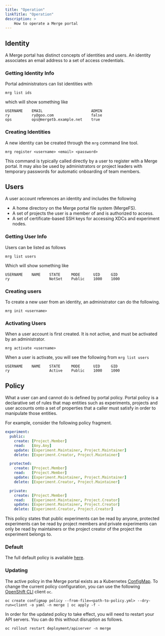 ```yaml
---
title: "Operation"
linkTitle: "Operation"
description: >
    How to operate a Merge portal
---
```



## Identity

A Merge portal has distinct concepts of identities and users. An identity
associates an email address to a set of access credentials. 

### Getting Identity Info

Portal administrators can list identities with

```
mrg list ids
```

which will show something like
```
USERNAME    EMAIL                      ADMIN
ry          ry@goo.com                 false
ops         ops@mergetb.example.net    true
```

### Creating Identities

A new identity can be created through the `mrg` command line tool.

```
mrg register <username> <email> <password>
```

This command is typically called directly by a user to register with a Merge
portal. It may also be used by administrators or project leaders with temporary
passwords for automatic onboarding of team members.


## Users

A user account references an identity and includes the following

- A home directory on the Merge portal file system (MergeFS).
- A set of projects the user is a member of and is authorized to access.
- A set of certificate-based SSH keys for accessing XDCs and experiment nodes.

### Getting User Info

Users can be listed as follows

```
mrg list users
```

Which will show something like

```
USERNAME    NAME    STATE     MODE      UID     GID
ry                  NotSet    Public    1000    1000
```

### Creating users

To create a new user from an identity, an administrator can do the following.

```
mrg init <username>
```

### Activating Users

When a user account is first created. It is not active, and must be activated by
an administrator.

```
mrg activate <username>
```

When a user is activate, you will see the following from `mrg list users`

```
USERNAME    NAME    STATE     MODE      UID     GID
ry                  Active    Public    1000    1000
```

## Policy

What a user can and cannot do is defined by portal policy. Portal policy is a
declarative set of rules that map entities such as experiments, projects and
user accounts onto a set of properties that a caller must satisfy in order to
manipulate those entities.

For example, consider the following policy fragment.

```yaml
experiment:
  public:
    create: [Project.Member]
    read:   [Any.Any]
    update: [Experiment.Maintainer, Project.Maintainer]
    delete: [Experiment.Creator, Project.Maintainer]

  protected:
    create: [Project.Member]
    read:   [Project.Member]
    update: [Experiment.Maintainer, Project.Maintainer]
    delete: [Experiment.Creator, Project.Maintainer]

  private:
    create: [Project.Member]
    read:   [Experiment.Maintainer, Project.Creator]
    update: [Experiment.Maintainer, Project.Creator]
    delete: [Experiment.Creator, Project.Creator]
```

This policy states that public experiments can be read by anyone, protected
experiments can be read by project members and private experiments can only be
read by maintainers or the project creator of the project the experiment belongs
to.

### Default

The full default policy is available
[here](https://gitlab.com/mergetb/portal/services/-/blob/v1-staging/pkg/policy/policy.yml).

### Updating

The active policy in the Merge portal exists as a Kubernetes
[ConfigMap](https://kubernetes.io/docs/concepts/configuration/configmap/). To
change the current policy configuration, you can use the following 
[OpenShift CLI](https://docs.okd.io/latest/cli_reference/openshift_cli/getting-started-cli.html)
client `oc`.

```shell
oc create configmap policy --from-file=<path-to-policy.yml> --dry-run=client -o yaml -n merge | oc apply -f -
```

In order for the updated policy to take effect, you will need to restart your
API servers. You can do this without disruption as follows.

```
oc rollout restart deployment/apiserver -n merge
```
